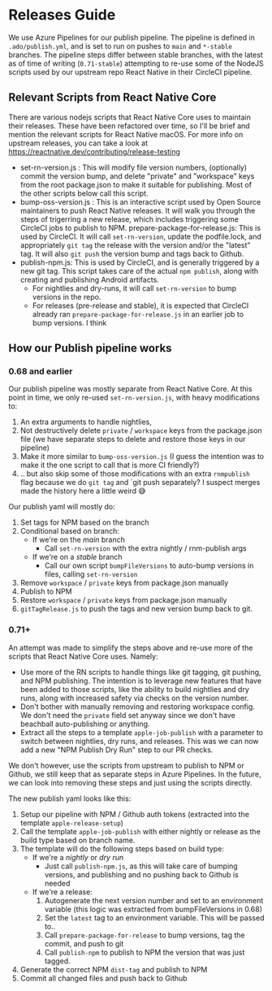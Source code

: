 # Releases Guide

We use Azure Pipelines for our publish pipeline. The pipeline is defined in `.ado/publish.yml`, and is set to run on pushes to `main` and `*-stable` branches. The pipeline steps differ between stable branches, with the latest as of time of writing (`0.71-stable`) attempting to re-use some of the NodeJS scripts used by our upstream repo React Native in their CircleCI pipeline. 

## Relevant Scripts from React Native Core

There are various nodejs scripts that React Native Core uses to maintain their releases. These have been refactored over time, so I'll be brief and mention the relevant scripts for React Native macOS. For more info on upstream releases, you can take a look at https://reactnative.dev/contributing/release-testing

- set-rn-version.js : This will modify file version numbers, (optionally) commit the version bump, and delete "private" and "workspace" keys from the root package.json to make it suitable for publishing. Most of the other scripts below call this script.
- bump-oss-version.js : This is an interactive script used by Open Source maintainers to push React Native releases. It will walk you through the steps of trigerring a new release, which includes triggering some CircleCI jobs to publish to NPM.
prepare-package-for-release.js: This is used by CircleCI. It will call `set-rn-version`, update the podfile.lock, and appropriately `git tag` the release with the version and/or the "latest" tag. It will also `git push` the version bump and tags back to Github. 
- publish-npm.js: This is used by CircleCI, and is generally triggered by a new git tag. This script takes care of the actual `npm publish`, along with creating and publishing Android artifacts. 
  - For nightlies and dry-runs, it will call `set-rn-version` to bump versions in the repo.
  - For releases (pre-release and stable), it is expected that CircleCI already ran `prepare-package-for-release.js` in an earlier job to bump versions. I think

## How our Publish pipeline works

### 0.68 and earlier

Our publish pipeline was mostly separate from React Native Core. At this point in time, we only re-used `set-rn-version.js`, with heavy modifications to:
1. An extra arguments to handle nightlies, 
2. Not destructively delete `private` / `workspace` keys from the package.json file (we have separate steps to delete and restore those keys in our pipeline)
3. Make it more similar to `bump-oss-version.js` (I guess the intention was to make it the one script to call that is more CI friendly?)
4. .. but also skip some of those modifications with an extra `rnmpublish` flag because we do `git tag` and `git push separately? I suspect merges made the history here a little weird 😅

Our publish yaml will mostly do:

1. Set tags for NPM based on the branch
2. Conditional based on branch:
    - If we're on the *main* branch
      - Call `set-rn-version` with the extra nightly / rnm-publish args
    - If we're on a *stable* branch
      - Call our own script `bumpFileVersions` to auto-bump versions in files, calling `set-rn-version`
4. Remove `workspace` / `private` keys from package.json manually 
5. Publish to NPM
6. Restore `workspace` / `private` keys from package.json manually 
7. `gitTagRelease.js` to push the tags and new version bump back to git.

### 0.71+

An attempt was made to simplify the steps above and re-use more of the scripts that React Native Core uses. Namely:
- Use more of the RN scripts to handle things like git tagging, git pushing, and NPM publishing. The intention is to leverage new features that have been added to those scripts, like the ability to build nightlies and dry runs, along with increased safety via checks on the version number. 
- Don't bother with manually removing and restoring workspace config. We don't need the `private` field set anyway since we don't have beachball auto-publishing or anything. 
- Extract all the steps to a template `apple-job-publish` with a parameter to switch between nightlies, dry runs, and releases. This was we can now add a new "NPM Publish Dry Run" step to our PR checks.

We don't however, use the scripts from upstream to publish to NPM or Github, we still keep that as separate steps in Azure Pipelines. In the future, we can look into removing these steps and just using the scripts directly. 

The new publish yaml looks like this:

1. Setup our pipeline with NPM / Github auth tokens (extracted into the template `apple-release-setup`)
2. Call the template `apple-job-publish` with either nightly or release as the build type based on branch name. 
3. The template will do the following steps based on build type:
    - If we're a *nightly* or *dry run*
      - Just call `publish-npm.js`, as this will take care of bumping versions, and publishing and no pushing back to Github is needed
    - If we're a release:
      1. Autogenerate the next version number and set to an environment variable (this logic was extracted from bumpFileVersions in 0.68)
      2. Set the `latest` tag to an environment variable. This will be passed to..
      3. Call `prepare-package-for-release` to bump versions, tag the commit, and push to git
      4. Call `publish-npm` to publish to NPM the version that was just tagged. 
4. Generate the correct NPM `dist-tag` and publish to NPM
5. Commit all changed files and push back to Github 

